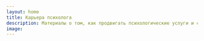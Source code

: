 ```yaml
---
layout: home
title: Карьера психолога
description: Материалы о том, как продвигать психологические услуги и стать востребованным психологом, как находить клиентов и зарабатывать частными консультациями.
image:
---
```

